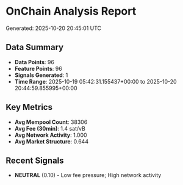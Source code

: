 # OnChain Analysis Report
Generated: 2025-10-20 20:45:01 UTC

## Data Summary
- **Data Points**: 96
- **Feature Points**: 96
- **Signals Generated**: 1
- **Time Range**: 2025-10-19 05:42:31.155437+00:00 to 2025-10-20 20:44:59.855995+00:00

## Key Metrics
- **Avg Mempool Count**: 38306
- **Avg Fee (30min)**: 1.4 sat/vB
- **Avg Network Activity**: 1.000
- **Avg Market Structure**: 0.644

## Recent Signals
- **NEUTRAL** (0.10) - Low fee pressure; High network activity
